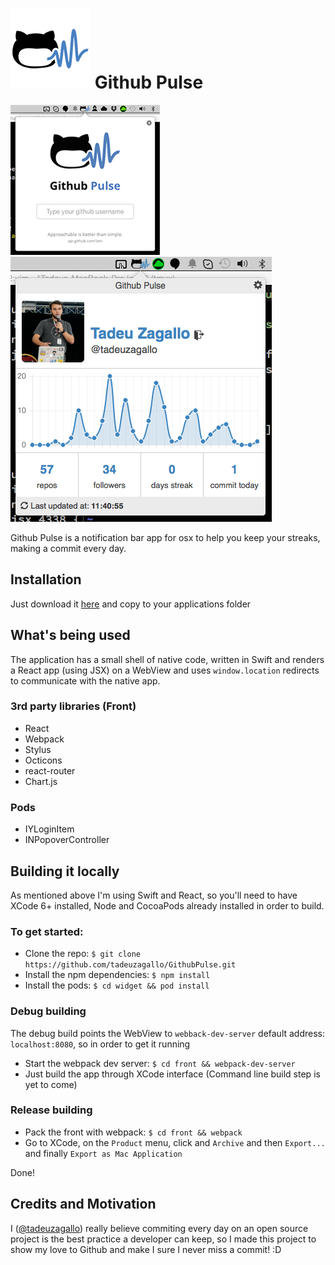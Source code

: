 # ![Github Pulse](resources/icon.png) Github Pulse

![Screenshot 1](resources/screenshot1.png)
![Screenshot 2](resources/screenshot2.png)

Github Pulse is a notification bar app for osx to help you keep your streaks, making a commit every day.

## Installation

Just download it [here](dist/GithubPulse.app) and copy to your applications folder

## What's being used

The application has a small shell of native code, written in Swift and renders a React app (using JSX) on a WebView and uses `window.location` redirects to communicate with the native app.

### 3rd party libraries (Front)

* React
* Webpack
* Stylus
* Octicons
* react-router
* Chart.js

### Pods

* IYLoginItem
* INPopoverController

## Building it locally

As mentioned above I'm using Swift and React, so you'll need to have XCode 6+ installed, Node and CocoaPods already installed in order to build.

### To get started:

* Clone the repo: `$ git clone https://github.com/tadeuzagallo/GithubPulse.git`
* Install the npm dependencies: `$ npm install`
* Install the pods: `$ cd widget && pod install`

### Debug building

The debug build points the WebView to `webback-dev-server` default address: `localhost:8080`, so in order to get it running

* Start the webpack dev server: `$ cd front && webpack-dev-server`
* Just build the app through XCode interface (Command line build step is yet to come)

### Release building

* Pack the front with webpack: `$ cd front && webpack`
* Go to XCode, on the `Product` menu, click and `Archive` and then `Export...` and  finally `Export as Mac Application`

Done!

## Credits and Motivation

I ([@tadeuzagallo](https://github.com/tadeuzagallo)) really believe commiting every day on an open source project is the best practice a developer can keep, so I made this project to show my love to Github and make I sure I never miss a commit! :D
